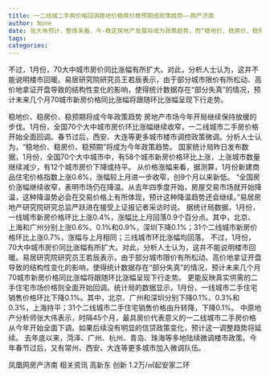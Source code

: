 ```yaml
---
title: 一二线城二手房价格回调稳地价稳房价稳预期成政策趋势——房产济南
author: None
date: 张大伟预计，整体来看，今-稳定房地产发展将成为政策趋势，而“稳地价、稳房价、稳预期”成为最关键的政策方向。
tags: 
categories: 
---
```

不过，1月份，70大中城市房价同比涨幅有所扩大。对此，分析人士认为，这并不能说明楼市回暖。易居研究院研究员王若辰表示，由于部分城市限价有所松动、高价地拿证开盘导致的结构性变化的影响，使得统计数据存在“部分失真”的情况，预计未来几个月70城市新房价格同比涨幅将跟随环比涨幅呈现下行走势。
<!-- more -->
稳地价、稳房价、稳预期将成今年政策趋势
房地产市场今年开局继续保持放缓的步伐。1月份，全国70个大中城市房价环比涨幅继续收窄，一二线城市二手房价格开始全面回调。春节过后，西安、大连等更多城市楼市调控政策微调。分析人士认为，“稳地价、稳房价、稳预期”将成为今年政策趋势。
国家统计局昨日发布数据，1月份，全国70个大中城市中，有58个城市新房价格环比上涨，上涨城市数量继续减少，有12个城市房价下降或持平。
从价格涨幅来看，据测算，1月份新建商品住宅价格指数上涨0.6%，涨幅较上月进一步收窄，创9个月以来新低。
“全国房价涨幅继续收窄，表明市场仍在降温。从去年四季度开始，房屋交易市场就开始降温，这种降温势必会在交易价格上有所体现，预计这种降温趋势还会继续。”易居房地产研究院研究总监严跃进在接受上证报记者采访时说。
据统计局数据，1月份，一线城市新房价格环比上涨0.4%，涨幅比上月回落0.9个百分点。其中，北京、上海和广州分别上涨0.6%、0.1%和0.9%，深圳下降0.1%；31个二线城市新房价格环比上涨0.7%，涨幅与上月相同；三线城市环比涨幅均回落。
不过，1月份，70大中城市房价同比涨幅有所扩大。对此，分析人士认为，这并不能说明楼市回暖。易居研究院研究员王若辰表示，由于部分城市限价有所松动、高价地拿证开盘导致的结构性变化的影响，使得统计数据存在“部分失真”的情况，预计未来几个月70城市新房价格同比涨幅将跟随环比涨幅呈现下行走势。
更能反映真实供需的二手住宅市场价格则全面开始回调。统计局的数据显示，1月份，一线城市二手住宅销售价格环比下降0.1%。其中，北京、广州和深圳分别下降0.1%、0.3%和0.3%，上海持平；31个二线城市二手住宅销售价格由升转降，下降0.1%。
中原地产分析师张大伟表示，时隔45个月，最具房价代表意义的一二线城市二手房价格从今年开始全面下调。如果后续没有明显的信贷政策变化，预计这一调整趋势将延续。
去年底以来，菏泽、广州、杭州、青岛、珠海等多地陆续微调楼市政策。今年春节过后，又有常州、西安、大连等更多城市加入微调队伍。
                        
                        
                        
                        
                                        
                    
                    
                
                    
                    
                    
                
                    
                
凤凰网房产济南
相关资讯
高新东 创新
1.2万/㎡起安家二环
	                        
	                    
	                        
	                    
